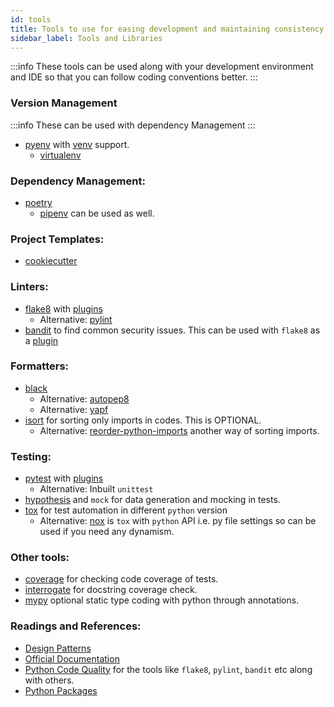```yaml
---
id: tools
title: Tools to use for easing development and maintaining consistency. There are links to readings as well.
sidebar_label: Tools and Libraries
--- 
```


:::info 
These tools can be used along with your development environment and IDE so that you can follow coding conventions better.
:::
### Version Management
:::info
These can be used with dependency Management
:::
* [pyenv](https://github.com/pyenv/pyenv) with [venv](https://github.com/pyenv/pyenv-virtualenv) support. 
    + [virtualenv](https://virtualenv.pypa.io/en/latest/)

### Dependency Management:
* [poetry](https://python-poetry.org/)
    + [pipenv](https://pipenv.pypa.io/en/latest/) can be used as well. 

### Project Templates:
* [cookiecutter](https://cookiecutter.readthedocs.io/en/1.7.2/)

### Linters:
* [flake8](https://flake8.pycqa.org/en/latest/) with [plugins](https://github.com/DmytroLitvinov/awesome-flake8-extensions)
    * Alternative: [pylint](https://www.pylint.org)
* [bandit](https://bandit.readthedocs.io/en/latest/) to find common security issues. This can be used with `flake8` as a [plugin](https://pypi.org/project/flake8-bandit/)

### Formatters:
* [black](https://black.readthedocs.io/en/stable/)
    - Alternative: [autopep8](https://pypi.org/project/autopep8/)
    - Alternative: [yapf](https://pypi.org/project/yapf/) 
* [isort](https://timothycrosley.github.io/isort/) for sorting only imports in codes. This is OPTIONAL.
    - Alternative: [reorder-python-imports](https://github.com/asottile/reorder_python_imports) another way of sorting imports.
    
### Testing:
* [pytest](https://pytest.org) with [plugins](https://docs.pytest.org/en/7.0.x/reference/plugin_list.html)
    - Alternative: Inbuilt `unittest`
* [hypothesis](https://hypothesis.readthedocs.io/en/latest/) and `mock` for data generation and mocking in tests.
* [tox](https://tox.readthedocs.io/en/latest/) for test automation in different `python` version
    - Alternative: [nox](https://nox.thea.codes/en/stable/) is `tox` with `python` API i.e. py file settings so can be used if you need any dynamism.

### Other tools:
* [coverage](https://coverage.readthedocs.io/en/coverage-5.1/) for checking code coverage of tests.
* [interrogate](https://interrogate.readthedocs.io/en/latest/) for docstring coverage check.
* [mypy](http://mypy-lang.org/index.html) optional static type coding with python through annotations.

### Readings and References:
* [Design Patterns](https://python-patterns.guide/)
* [Official Documentation](https://docs.python.org/3/)
* [Python Code Quality](https://github.com/PyCQA) for the tools like `flake8`, `pylint`, `bandit` etc along with others.
* [Python Packages](https://www.pypa.io/en/latest/)
